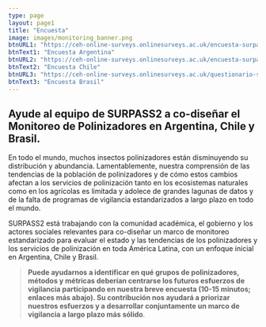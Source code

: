 ```yaml
---
type: page
layout: page1
title: "Encuesta"
image: images/monitoring_banner.png
btnURL1: "https://ceh-online-surveys.onlinesurveys.ac.uk/encuesta-surpass-sobre-prioridades-para-el-monitoreo_arg"
btnText1: "Encuesta Argentina"
btnURL2: "https://ceh-online-surveys.onlinesurveys.ac.uk/encuesta-surpass-sobre-prioridades-para-el-monitoreo_chl"
btnText2: "Encuesta Chile"
btnURL3: "https://ceh-online-surveys.onlinesurveys.ac.uk/questionario-surpass-sobre-prioridades-para-o-monitorament-bra"
btnText3: "Encuesta Brasil"
---
```


## Ayude al equipo de SURPASS2 a co-diseñar el Monitoreo de Polinizadores en Argentina, Chile y Brasil.

En todo el mundo, muchos insectos polinizadores están disminuyendo su distribución y abundancia. Lamentablemente, nuestra comprensión de las tendencias de la población de polinizadores y de cómo estos cambios afectan a los servicios de polinización tanto en los ecosistemas naturales como en los agrícolas es limitada y adolece de grandes lagunas de datos y de la falta de programas de vigilancia estandarizados a largo plazo en todo el mundo.

SURPASS2 está trabajando con la comunidad académica, el gobierno y los actores sociales relevantes para co-diseñar un marco de monitoreo estandarizado para evaluar el estado y las tendencias de los polinizadores y los servicios de polinización en toda América Latina, con un enfoque inicial en Argentina, Chile y Brasil.

> **Puede ayudarnos a identificar en qué grupos de polinizadores, métodos y métricas deberían centrarse los futuros esfuerzos de vigilancia participando en nuestra breve encuesta (10-15 minutos; enlaces más abajo). Su contribución nos ayudará a priorizar nuestros esfuerzos y a desarrollar conjuntamente un marco de vigilancia a largo plazo más sólido**.


